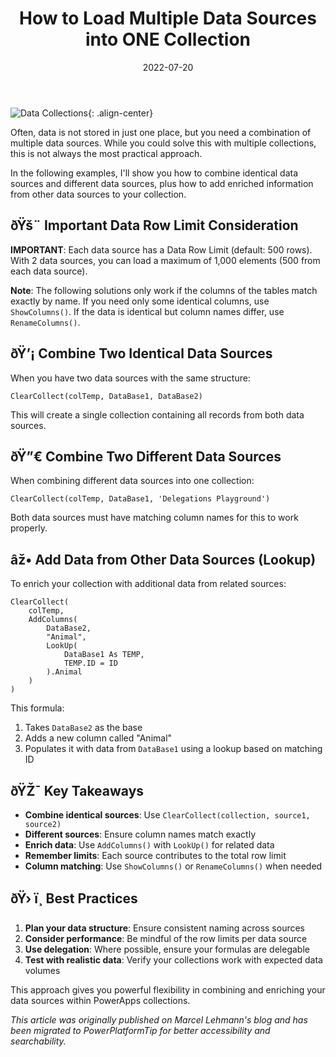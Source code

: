 ﻿---
title: "How to Load Multiple Data Sources into ONE Collection"
date: 2022-07-20
permalink: "/article/powerplatform/2022/07/20/how-to-load-multiple-data-sources-into-one-collection/"
updated: 2025-06-26
categories:
  - Article
  - PowerPlatform
excerpt: "Learn efficient techniques to combine multiple data sources into a single collection in PowerApps. This guide covers identical data sources, different data sources, and adding enriched data from lookups."
header:
  overlay_color: "#2dd4bf"
  overlay_filter: "0.5"
  teaser: https://images.unsplash.com/photo-1551288049-bebda4e38f71?ixlib=rb-4.0.3&auto=format&fit=crop&w=1200&q=80
toc: true
toc_sticky: true
tags:
  - PowerApps
  - Collections
  - Data Sources
  - ClearCollect
  - AddColumns
  - PowerPlatform
  - Data Management
---

![Data Collections](https://images.unsplash.com/photo-1551288049-bebda4e38f71?ixlib=rb-4.0.3&auto=format&fit=crop&w=1200&q=80){: .align-center}

Often, data is not stored in just one place, but you need a combination of multiple data sources. While you could solve this with multiple collections, this is not always the most practical approach.

In the following examples, I'll show you how to combine identical data sources and different data sources, plus how to add enriched information from other data sources to your collection.

## ðŸš¨ Important Data Row Limit Consideration

**IMPORTANT**: Each data source has a Data Row Limit (default: 500 rows). With 2 data sources, you can load a maximum of 1,000 elements (500 from each data source).

**Note**: The following solutions only work if the columns of the tables match exactly by name. If you need only some identical columns, use `ShowColumns()`. If the data is identical but column names differ, use `RenameColumns()`.

## ðŸ’¡ Combine Two Identical Data Sources

When you have two data sources with the same structure:

```powerapps
ClearCollect(colTemp, DataBase1, DataBase2)
```

This will create a single collection containing all records from both data sources.

## ðŸ”€ Combine Two Different Data Sources

When combining different data sources into one collection:

```powerapps
ClearCollect(colTemp, DataBase1, 'Delegations Playground')
```

Both data sources must have matching column names for this to work properly.

## âž• Add Data from Other Data Sources (Lookup)

To enrich your collection with additional data from related sources:

```powerapps
ClearCollect(
    colTemp,
    AddColumns(
        DataBase2,
        "Animal",
        LookUp(
            DataBase1 As TEMP,
            TEMP.ID = ID
        ).Animal
    )
)
```

This formula:
1. Takes `DataBase2` as the base
2. Adds a new column called "Animal"
3. Populates it with data from `DataBase1` using a lookup based on matching ID

## ðŸŽ¯ Key Takeaways

- **Combine identical sources**: Use `ClearCollect(collection, source1, source2)`
- **Different sources**: Ensure column names match exactly
- **Enrich data**: Use `AddColumns()` with `LookUp()` for related data
- **Remember limits**: Each source contributes to the total row limit
- **Column matching**: Use `ShowColumns()` or `RenameColumns()` when needed

## ðŸ› ï¸ Best Practices

1. **Plan your data structure**: Ensure consistent naming across sources
2. **Consider performance**: Be mindful of the row limits per data source
3. **Use delegation**: Where possible, ensure your formulas are delegable
4. **Test with realistic data**: Verify your collections work with expected data volumes

This approach gives you powerful flexibility in combining and enriching your data sources within PowerApps collections.

*This article was originally published on Marcel Lehmann's blog and has been migrated to PowerPlatformTip for better accessibility and searchability.*


